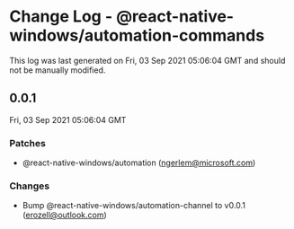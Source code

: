 # Change Log - @react-native-windows/automation-commands

This log was last generated on Fri, 03 Sep 2021 05:06:04 GMT and should not be manually modified.

<!-- Start content -->

## 0.0.1

Fri, 03 Sep 2021 05:06:04 GMT

### Patches

- @react-native-windows/automation (ngerlem@microsoft.com)

### Changes

- Bump @react-native-windows/automation-channel to v0.0.1 (erozell@outlook.com)
